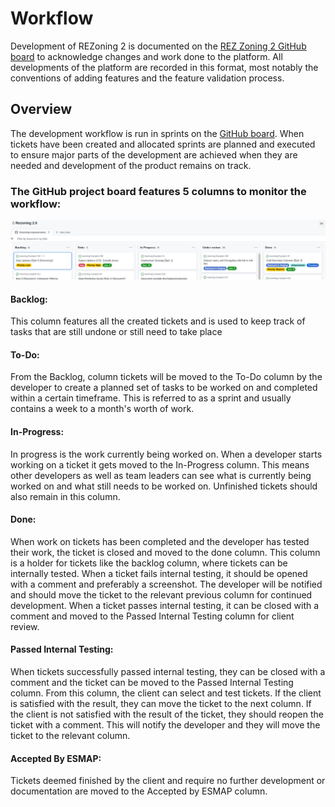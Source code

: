 # Workflow 
Development of REZoning 2 is documented on the [REZ Zoning 2 GitHub board](https://github.com/orgs/kartoza/projects/20) to acknowledge changes and work done to the platform. All developments of the platform are recorded in this format, most notably the conventions of adding features and the feature validation process.  

## Overview 
The development workflow is run in sprints on the [GitHub board](https://github.com/orgs/kartoza/projects/20). When tickets have been created and allocated sprints are planned and executed to ensure major parts of the development are achieved when they are needed and development of the product remains on track. 

### The GitHub project board features 5 columns to monitor the workflow: 

![image](../img/scrumboard.png)

#### Backlog: 
This column features all the created tickets and is used to keep track of tasks that are still undone or still need to take place 

#### To-Do: 
From the Backlog, column tickets will be moved to the To-Do column by the developer to create a planned set of tasks to be worked on and completed within a certain timeframe. This is referred to as a sprint and usually contains a week to a month's worth of work.   

#### In-Progress: 
In progress is the work currently being worked on. When a developer starts working on a ticket it gets moved to the In-Progress column. This means other developers as well as team leaders can see what is currently being worked on and what still needs to be worked on. Unfinished tickets should also remain in this column. 

#### Done: 
When work on tickets has been completed and the developer has tested their work, the ticket is closed and moved to the done column. This column is a holder for tickets like the backlog column, where tickets can be internally tested. When a ticket fails internal testing, it should be opened with a comment and preferably a screenshot. The developer will be notified and should move the ticket to the relevant previous column for continued development. When a ticket passes internal testing, it can be closed with a comment and moved to the Passed Internal Testing column for client review.   

#### Passed Internal Testing: 
When tickets successfully passed internal testing, they can be closed with a comment and the ticket can be moved to the Passed Internal Testing column. From this column, the client can select and test tickets. If the client is satisfied with the result, they can move the ticket to the next column. If the client is not satisfied with the result of the ticket, they should reopen the ticket with a comment. This will notify the developer and they will move the ticket to the relevant column. 

#### Accepted By ESMAP: 
Tickets deemed finished by the client and require no further development or documentation are moved to the Accepted by ESMAP column.    
